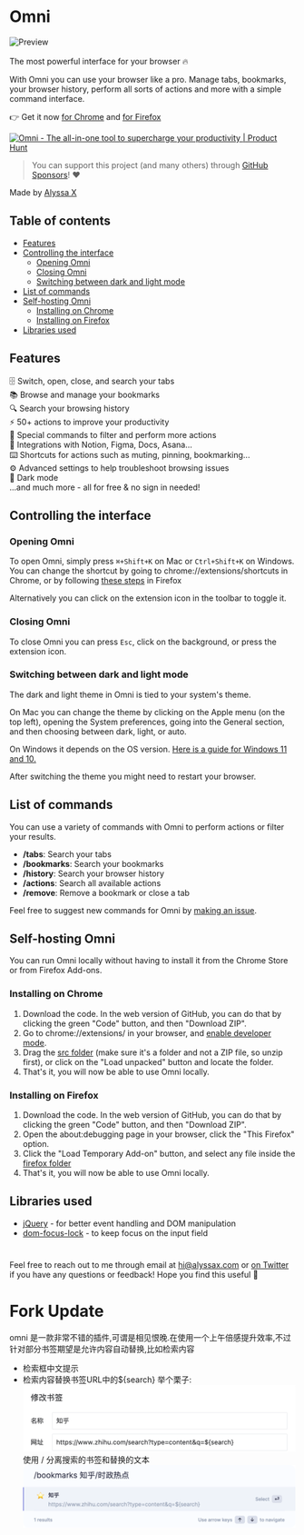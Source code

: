 # Omni

![Preview](preview.gif)
<br>
<br>
The most powerful interface for your browser 🔥

With Omni you can use your browser like a pro. Manage tabs, bookmarks, your browser history, perform all sorts of actions and more with a simple command interface.

👉 Get it now [for Chrome](https://chrome.google.com/webstore/detail/omni/mapjgeachilmcbbokkgcbgpbakaaeehi?hl=en&authuser=0) and [for Firefox](https://addons.mozilla.org/en-GB/firefox/addon/omnisearch/)

<a href="https://www.producthunt.com/posts/omni-3?utm_source=badge-top-post-badge&utm_medium=badge&utm_souce=badge-omni-3" target="_blank"><img src="https://api.producthunt.com/widgets/embed-image/v1/top-post-badge.svg?post_id=326242&theme=light&period=daily" alt="Omni - The all-in-one tool to supercharge your productivity | Product Hunt" style="width: 250px; height: 54px;" width="250" height="54" /></a>

> You can support this project (and many others) through [GitHub Sponsors](https://github.com/sponsors/alyssaxuu)! ❤️

Made by [Alyssa X](https://twitter.com/alyssaxuu)

## Table of contents

- [Features](#features)
- [Controlling the interface](#controlling-the-interface)
	- [Opening Omni](#opening-omni)
	- [Closing Omni](#closing-omni)
	- [Switching between dark and light mode](#switching-between-dark-and-light-mode)
- [List of commands](#list-of-commands)
- [Self-hosting Omni](#self-hosting-omni)
	- [Installing on Chrome](#installing-on-chrome)
	- [Installing on Firefox](#installing-on-firefox) 
- [Libraries used](#libraries-used)

## Features

🗄 Switch, open, close, and search your tabs<br> 📚 Browse and manage your bookmarks<br> 🔍 Search your browsing history<br> ⚡️ 50+ actions to improve your productivity<br> 🔮 Special commands to filter and perform more actions<br> 🧩 Integrations with Notion, Figma, Docs, Asana...<br> ⌨️ Shortcuts for actions such as muting, pinning, bookmarking...<br> ⚙️ Advanced settings to help troubleshoot browsing issues<br> 🌙 Dark mode<br> ...and much more - all for free & no sign in needed!

## Controlling the interface

### Opening Omni

To open Omni, simply press `⌘+Shift+K` on Mac or `Ctrl+Shift+K` on Windows. You can change the shortcut by going to chrome://extensions/shortcuts in Chrome, or by following [these steps](https://support.mozilla.org/en-US/kb/manage-extension-shortcuts-firefox) in Firefox

Alternatively you can click on the extension icon in the toolbar to toggle it.

### Closing Omni

To close Omni you can press `Esc`, click on the background, or press the extension icon.

### Switching between dark and light mode

The dark and light theme in Omni is tied to your system's theme.

On Mac you can change the theme by clicking on the Apple menu (on the top left), opening the System preferences, going into the General section, and then choosing between dark, light, or auto.

On Windows it depends on the OS version. [Here is a guide for Windows 11 and 10.](https://support.microsoft.com/en-us/windows/change-desktop-background-and-colors-176702ca-8e24-393b-15f2-b15b38f69de6#ID0EBF=Windows_11)

After switching the theme you might need to restart your browser.

## List of commands

You can use a variety of commands with Omni to perform actions or filter your results.

- **/tabs**: Search your tabs
- **/bookmarks**: Search your bookmarks
- **/history**: Search your browser history
- **/actions**: Search all available actions
- **/remove**: Remove a bookmark or close a tab

Feel free to suggest new commands for Omni by [making an issue](https://github.com/alyssaxuu/omni/issues/new).

## Self-hosting Omni
You can run Omni locally without having to install it from the Chrome Store or from Firefox Add-ons.

### Installing on Chrome

1. Download the code. In the web version of GitHub, you can do that by clicking the green "Code" button, and then "Download ZIP".
2. Go to chrome://extensions/ in your browser, and [enable developer mode](https://developer.chrome.com/docs/extensions/mv2/faq/#:~:text=You%20can%20start%20by%20turning,a%20packaged%20extension%2C%20and%20more.).
3. Drag the [src folder](https://github.com/alyssaxuu/omni/tree/master/src) (make sure it's a folder and not a ZIP file, so unzip first), or click on the "Load unpacked" button and locate the folder.
4. That's it, you will now be able to use Omni locally.

### Installing on Firefox

1. Download the code. In the web version of GitHub, you can do that by clicking the green "Code" button, and then "Download ZIP".
2. Open the about:debugging page in your browser, click the "This Firefox" option.
3. Click the "Load Temporary Add-on" button, and select any file inside the [firefox folder](https://github.com/alyssaxuu/omni/tree/master/firefox)
4. That's it, you will now be able to use Omni locally.

## Libraries used

- [jQuery](https://jquery.com/) - for better event handling and DOM manipulation
- [dom-focus-lock](https://github.com/theKashey/dom-focus-lock) - to keep focus on the input field

#

Feel free to reach out to me through email at hi@alyssax.com or [on Twitter](https://twitter.com/alyssaxuu) if you have any questions or feedback! Hope you find this useful 💜


# Fork Update

 omni 是一款非常不错的插件,可谓是相见恨晚.在使用一个上午倍感提升效率,不过针对部分书签期望是允许内容自动替换,比如检索内容
- 检索框中文提示
- 检索内容替换书签URL中的${search}
举个栗子:
![img.png](img.png)
使用 / 分离搜索的书签和替换的文本
![img_1.png](img_1.png)